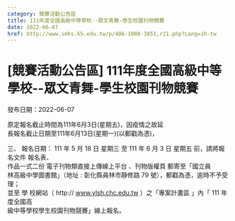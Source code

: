 ```yaml
---
category: 競賽活動公告區
title: 111年度全國高級中等學校--眾文青舞-學生校園刊物競賽
date: 2022-06-07
href: http://www.smhs.kh.edu.tw/p/406-1000-3851,r21.php?Lang=zh-tw
---
```


# [競賽活動公告區] 111年度全國高級中等學校--眾文青舞-學生校園刊物競賽

發布日期：2022-06-07

原定報名截止時間為111年6月3日(星期五)，因疫情之故延  
長報名截止日期至111年6月13日(星期一)(以郵戳為憑)，  
  
三、 報名日期： 111 年 5 月 18 日 星期三 至 111 年 6 月 3 日 星期五 前，請將報名文件 報名表、  
作品一式二份 電子刊物類直接上傳線上平台 、刊物版權頁 郵寄至「國立員  
林高級中學圖書館」（地址 : 彰化縣員林市靜修路 79 號），郵戳為憑，逾時不予受理；  
並至 學 校網站（ http:// www.ylsh.chc.edu.tw ）之「專案計畫區 」內「 111 年度全國高  
級中等學校學生校園刊物競賽」線上報名。

